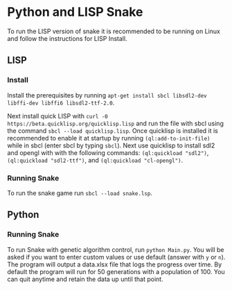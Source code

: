 # Python and LISP Snake
To run the LISP version of snake it is recommended to be running on Linux and follow the instructions for LISP Install.

## LISP
### Install
Install the prerequisites by running `apt-get install sbcl libsdl2-dev libffi-dev libffi6 libsdl2-ttf-2.0`.

Next install quick LISP with `curl -0 https://beta.quicklisp.org/quicklisp.lisp` and run the file with sbcl using the 
command `sbcl --load quicklisp.lisp`. Once quicklisp is installed it is recommended to enable it at startup by running 
`(ql:add-to-init-file)` while in sbcl (enter sbcl by typing `sbcl`). Next use quicklisp to install sdl2 and opengl with
with the following commands: `(ql:quickload "sdl2")`, `(ql:quickload "sdl2-ttf")`, and `(ql:quickload "cl-opengl")`. 

### Running Snake
To run the snake game run `sbcl --load snake.lsp`.

## Python
### Running Snake
To run Snake with genetic algorithm control, run `python Main.py`. You will be asked if you want to enter custom values or use default (answer with `y` or `n`). The program will output a data.xlsx file that logs the progress over time. By default the program will run for 50 generations with a population of 100. You can quit anytime and retain the data up until that point.

